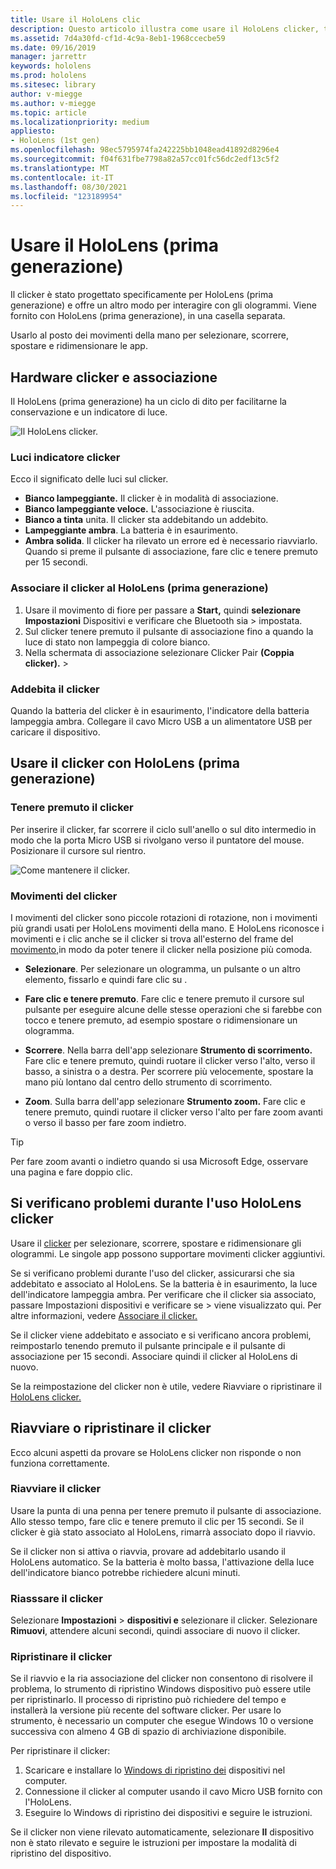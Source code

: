 ```yaml
---
title: Usare il HoloLens clic
description: Questo articolo illustra come usare il HoloLens clicker, tra cui l'associazione del clicker, gli addebiti e il ripristino.
ms.assetid: 7d4a30fd-cf1d-4c9a-8eb1-1968ccecbe59
ms.date: 09/16/2019
manager: jarrettr
keywords: hololens
ms.prod: hololens
ms.sitesec: library
author: v-miegge
ms.author: v-miegge
ms.topic: article
ms.localizationpriority: medium
appliesto:
- HoloLens (1st gen)
ms.openlocfilehash: 98ec5795974fa242225bb1048ead41892d8296e4
ms.sourcegitcommit: f04f631fbe7798a82a57cc01fc56dc2edf13c5f2
ms.translationtype: MT
ms.contentlocale: it-IT
ms.lasthandoff: 08/30/2021
ms.locfileid: "123189954"
---
```

# <a name="use-the-hololens-1st-gen-clicker"></a>Usare il HoloLens (prima generazione)

Il clicker è stato progettato specificamente per HoloLens (prima generazione) e offre un altro modo per interagire con gli ologrammi. Viene fornito con HoloLens (prima generazione), in una casella separata.

Usarlo al posto dei movimenti della mano per selezionare, scorrere, spostare e ridimensionare le app.

## <a name="clicker-hardware-and-pairing"></a>Hardware clicker e associazione

Il HoloLens (prima generazione) ha un ciclo di dito per facilitarne la conservazione e un indicatore di luce.

![Il HoloLens clicker.](images/use-hololens-clicker-1.png)

### <a name="clicker-indicator-lights"></a>Luci indicatore clicker

Ecco il significato delle luci sul clicker.

- **Bianco lampeggiante.** Il clicker è in modalità di associazione.
- **Bianco lampeggiante veloce.** L'associazione è riuscita.
- **Bianco a tinta** unita. Il clicker sta addebitando un addebito.
- **Lampeggiante ambra**. La batteria è in esaurimento.
- **Ambra solida**. Il clicker ha rilevato un errore ed è necessario riavviarlo. Quando si preme il pulsante di associazione, fare clic e tenere premuto per 15 secondi.

### <a name="pair-the-clicker-with-your-hololens-1st-gen"></a>Associare il clicker al HoloLens (prima generazione)

1. Usare il movimento di fiore per passare a **Start,** quindi **selezionare Impostazioni** Dispositivi e verificare che Bluetooth sia  >   impostata.
1. Sul clicker tenere premuto il pulsante di associazione fino a quando la luce di stato non lampeggia di colore bianco.
1. Nella schermata di associazione selezionare Clicker Pair **(Coppia clicker).**  >  

### <a name="charge-the-clicker"></a>Addebita il clicker

Quando la batteria del clicker è in esaurimento, l'indicatore della batteria lampeggia ambra. Collegare il cavo Micro USB a un alimentatore USB per caricare il dispositivo.

## <a name="use-the-clicker-with-hololens-1st-gen"></a>Usare il clicker con HoloLens (prima generazione)

### <a name="hold-the-clicker"></a>Tenere premuto il clicker

Per inserire il clicker, far scorrere il ciclo sull'anello o sul dito intermedio in modo che la porta Micro USB si rivolgano verso il puntatore del mouse. Posizionare il cursore sul rientro.

![Come mantenere il clicker.](images/use-hololens-clicker-2.png)

### <a name="clicker-gestures"></a>Movimenti del clicker

I movimenti del clicker sono piccole rotazioni di rotazione, non i movimenti più grandi usati per HoloLens movimenti della mano. E HoloLens riconosce i movimenti e i clic anche se il clicker si trova all'esterno del frame del [movimento,](hololens1-basic-usage.md)in modo da poter tenere il clicker nella posizione più comoda.

- **Selezionare**. Per selezionare un ologramma, un pulsante o un altro elemento, fissarlo e quindi fare clic su .

- **Fare clic e tenere premuto**. Fare clic e tenere premuto il cursore sul pulsante per eseguire alcune delle stesse operazioni che si farebbe con tocco e tenere premuto, ad esempio spostare o ridimensionare un ologramma.

- **Scorrere**. Nella barra dell'app selezionare **Strumento di scorrimento.** Fare clic e tenere premuto, quindi ruotare il clicker verso l'alto, verso il basso, a sinistra o a destra. Per scorrere più velocemente, spostare la mano più lontano dal centro dello strumento di scorrimento.

- **Zoom**. Sulla barra dell'app selezionare **Strumento zoom.** Fare clic e tenere premuto, quindi ruotare il clicker verso l'alto per fare zoom avanti o verso il basso per fare zoom indietro.

> [!TIP]
> Per fare zoom avanti o indietro quando si usa Microsoft Edge, osservare una pagina e fare doppio clic.

## <a name="im-having-problems-using-the-hololens-clicker"></a>Si verificano problemi durante l'uso HoloLens clicker

Usare il [clicker](hololens1-clicker.md) per selezionare, scorrere, spostare e ridimensionare gli ologrammi. Le singole app possono supportare movimenti clicker aggiuntivi.

Se si verificano problemi durante l'uso del clicker, assicurarsi che sia addebitato e associato al HoloLens. Se la batteria è in esaurimento, la luce dell'indicatore lampeggia ambra. Per verificare che il clicker sia associato, passare Impostazioni dispositivi e verificare se  >   viene visualizzato qui. Per altre informazioni, vedere [Associare il clicker.](hololens1-clicker.md)

Se il clicker viene addebitato e associato e si verificano ancora problemi, reimpostarlo tenendo premuto il pulsante principale e il pulsante di associazione per 15 secondi. Associare quindi il clicker al HoloLens di nuovo.

Se la reimpostazione del clicker non è utile, vedere Riavviare o ripristinare il [HoloLens clicker.](hololens1-clicker.md#restart-or-recover-the-clicker)
## <a name="restart-or-recover-the-clicker"></a>Riavviare o ripristinare il clicker

Ecco alcuni aspetti da provare se HoloLens clicker non risponde o non funziona correttamente.

### <a name="restart-the-clicker"></a>Riavviare il clicker

Usare la punta di una penna per tenere premuto il pulsante di associazione. Allo stesso tempo, fare clic e tenere premuto il clic per 15 secondi. Se il clicker è già stato associato al HoloLens, rimarrà associato dopo il riavvio.

Se il clicker non si attiva o riavvia, provare ad addebitarlo usando il HoloLens automatico. Se la batteria è molto bassa, l'attivazione della luce dell'indicatore bianco potrebbe richiedere alcuni minuti.

### <a name="re-pair-the-clicker"></a>Riasssare il clicker

Selezionare **Impostazioni**  >  **dispositivi e** selezionare il clicker. Selezionare **Rimuovi**, attendere alcuni secondi, quindi associare di nuovo il clicker.

### <a name="recover-the-clicker"></a>Ripristinare il clicker

Se il riavvio e la ria associazione del clicker non consentono di risolvere il problema, lo strumento di ripristino Windows dispositivo può essere utile per ripristinarlo. Il processo di ripristino può richiedere del tempo e installerà la versione più recente del software clicker. Per usare lo strumento, è necessario un computer che esegue Windows 10 o versione successiva con almeno 4 GB di spazio di archiviazione disponibile.

Per ripristinare il clicker:

1. Scaricare e installare lo [Windows di ripristino dei](https://dev.azure.com/ContentIdea/ContentIdea/_queries/query/8a004dbe-73f8-4a32-94bc-368fc2f2a895/) dispositivi nel computer.
1. Connessione il clicker al computer usando il cavo Micro USB fornito con l'HoloLens.
1. Eseguire lo Windows di ripristino dei dispositivi e seguire le istruzioni.

Se il clicker non viene rilevato automaticamente, selezionare **Il** dispositivo non è stato rilevato e seguire le istruzioni per impostare la modalità di ripristino del dispositivo.

